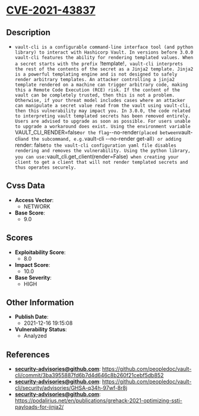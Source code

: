 
# [CVE-2021-43837](https://github.com/peopledoc/vault-cli/commit/3ba3955887fd6b7d4d646c8b260f21cebf5db852)

## Description

- `vault-cli is a configurable command-line interface tool (and python library) to interact with Hashicorp Vault. In versions before 3.0.0 vault-cli features the ability for rendering templated values. When a secret starts with the prefix `!template!`, vault-cli interprets the rest of the contents of the secret as a Jinja2 template. Jinja2 is a powerful templating engine and is not designed to safely render arbitrary templates. An attacker controlling a jinja2 template rendered on a machine can trigger arbitrary code, making this a Remote Code Execution (RCE) risk. If the content of the vault can be completely trusted, then this is not a problem. Otherwise, if your threat model includes cases where an attacker can manipulate a secret value read from the vault using vault-cli, then this vulnerability may impact you. In 3.0.0, the code related to interpreting vault templated secrets has been removed entirely. Users are advised to upgrade as soon as possible. For users unable to upgrade a workaround does exist. Using the environment variable `VAULT_CLI_RENDER=false` or the flag `--no-render` (placed between `vault-cli` and the subcommand, e.g. `vault-cli --no-render get-all`) or adding `render: false` to the vault-cli configuration yaml file disables rendering and removes the vulnerability. Using the python library, you can use: `vault_cli.get_client(render=False)` when creating your client to get a client that will not render templated secrets and thus operates securely.`

## Cvss Data

- **Access Vector**:
  - NETWORK
- **Base Score**:
  - 9.0

## Scores

- **Exploitability Score**:
  - 8.0
- **Impact Score**:
  - 10.0
- **Base Severity**:
  - HIGH

## Other Information

- **Publish Date**:
  - 2021-12-16 19:15:08
- **Vulnerability Status**:
  - Analyzed

## References

- **security-advisories@github.com**: https://github.com/peopledoc/vault-cli/commit/3ba3955887fd6b7d4d646c8b260f21cebf5db852
- **security-advisories@github.com**: https://github.com/peopledoc/vault-cli/security/advisories/GHSA-q34h-97wf-8r8j
- **security-advisories@github.com**: https://podalirius.net/en/publications/grehack-2021-optimizing-ssti-payloads-for-jinja2/
